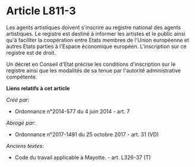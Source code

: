 # Article L811-3

Les agents artistiques doivent s'inscrire au registre national des agents artistiques. Le registre est destiné à informer les
artistes et le public ainsi qu'à faciliter la coopération entre Etats membres de l'Union européenne et autres Etats parties à
l'Espace économique européen. L'inscription sur ce registre est de droit.

Un décret en Conseil d'Etat précise les conditions d'inscription sur le registre ainsi que les modalités de sa tenue par
l'autorité administrative compétente.

**Liens relatifs à cet article**

_Créé par_:

  - Ordonnance n°2014-577 du 4 juin 2014 - art. 7

_Abrogé par_:

  - Ordonnance n°2017-1491 du 25 octobre 2017 - art. 31 (VD)

_Anciens textes_:

  - Code du travail applicable à Mayotte. - art. L326-37 (T)
